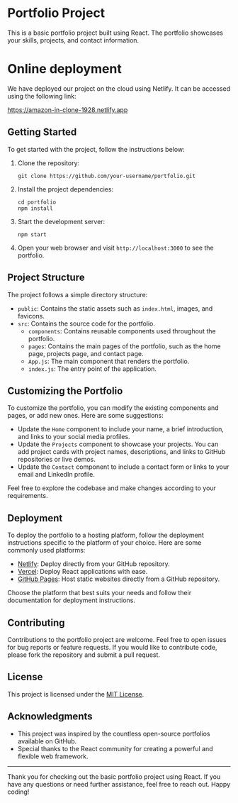# Portfolio Project

This is a basic portfolio project built using React. The portfolio showcases your skills, projects, and contact information.

# Online deployment
We have deployed our project on the cloud using Netlify. It can be accessed using the following link:

https://amazon-in-clone-1928.netlify.app

## Getting Started

To get started with the project, follow the instructions below:

1. Clone the repository:
   ```
   git clone https://github.com/your-username/portfolio.git
   ```

2. Install the project dependencies:
   ```
   cd portfolio
   npm install
   ```

3. Start the development server:
   ```
   npm start
   ```

4. Open your web browser and visit `http://localhost:3000` to see the portfolio.

## Project Structure

The project follows a simple directory structure:

- `public`: Contains the static assets such as `index.html`, images, and favicons.
- `src`: Contains the source code for the portfolio.
  - `components`: Contains reusable components used throughout the portfolio.
  - `pages`: Contains the main pages of the portfolio, such as the home page, projects page, and contact page.
  - `App.js`: The main component that renders the portfolio.
  - `index.js`: The entry point of the application.

## Customizing the Portfolio

To customize the portfolio, you can modify the existing components and pages, or add new ones. Here are some suggestions:

- Update the `Home` component to include your name, a brief introduction, and links to your social media profiles.
- Update the `Projects` component to showcase your projects. You can add project cards with project names, descriptions, and links to GitHub repositories or live demos.
- Update the `Contact` component to include a contact form or links to your email and LinkedIn profile.

Feel free to explore the codebase and make changes according to your requirements.

## Deployment

To deploy the portfolio to a hosting platform, follow the deployment instructions specific to the platform of your choice. Here are some commonly used platforms:

- [Netlify](https://www.netlify.com): Deploy directly from your GitHub repository.
- [Vercel](https://vercel.com): Deploy React applications with ease.
- [GitHub Pages](https://pages.github.com): Host static websites directly from a GitHub repository.

Choose the platform that best suits your needs and follow their documentation for deployment instructions.

## Contributing

Contributions to the portfolio project are welcome. Feel free to open issues for bug reports or feature requests. If you would like to contribute code, please fork the repository and submit a pull request.

## License

This project is licensed under the [MIT License](LICENSE).

## Acknowledgments

- This project was inspired by the countless open-source portfolios available on GitHub.
- Special thanks to the React community for creating a powerful and flexible web framework.

---

Thank you for checking out the basic portfolio project using React. If you have any questions or need further assistance, feel free to reach out. Happy coding!  
